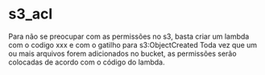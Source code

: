 # s3_acl

Para não se preocupar com as permissões no s3, basta criar um lambda com o codigo xxx e com o gatilho para s3:ObjectCreated
Toda vez que um ou mais arquivos forem adicionados no bucket, as permissões serão colocadas de acordo com o código do lambda.


